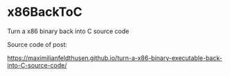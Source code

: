 # x86BackToC
Turn a x86 binary back into C source code

Source code of post:
    
https://maximilianfeldthusen.github.io/turn-a-x86-binary-executable-back-into-C-source-code/
    
